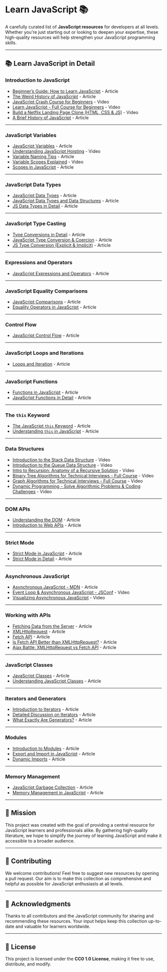 # **Learn JavaScript 📚**

A carefully curated list of **JavaScript resources** for developers at all levels. Whether you're just starting out or looking to deepen your expertise, these high-quality resources will help strengthen your JavaScript programming skills.

---

## **📚 Learn JavaScript in Detail**

### **Introduction to JavaScript**

- [Beginner’s Guide: How to Learn JavaScript](https://www.freecodecamp.org/news/how-to-learn-javascript-effectively/) - Article  
- [The Weird History of JavaScript](https://dev.to/codediodeio/the-weird-history-of-javascript-2bnb) - Article  
- [JavaScript Crash Course for Beginners](https://www.youtube.com/watch?v=hdI2bqOjy3c&t=2s) - Video  
- [Learn JavaScript - Full Course for Beginners](https://www.youtube.com/watch?v=PkZNo7MFNFg) - Video  
- [Build a Netflix Landing Page Clone (HTML, CSS & JS)](https://www.youtube.com/watch?v=P7t13SGytRk&t=22s) - Video  
- [A Brief History of JavaScript](https://roadmap.sh/guides/history-of-javascript) - Article  

---

### **JavaScript Variables**

- [JavaScript Variables](https://javascript.info/variables) - Article  
- [Understanding JavaScript Hoisting](https://www.youtube.com/watch?v=EvfRXyKa_GI) - Video  
- [Variable Naming Tips](https://www.codeguage.com/courses/js/variables#Tips_for_naming_variables) - Article  
- [Variable Scopes Explained](https://www.youtube.com/watch?v=_E96W6ivHng) - Video  
- [Scopes in JavaScript](https://www.w3schools.com/js/js_scope.asp) - Article  

---

### **JavaScript Data Types**

- [JavaScript Data Types](https://www.codeguage.com/courses/js/data-types) - Article  
- [JavaScript Data Types and Data Structures](https://developer.mozilla.org/en-US/docs/Web/JavaScript/Data_structures) - Article  
- [JS Data Types in Detail](https://javascript.info/types) - Article  

---

### **JavaScript Type Casting**

- [Type Conversions in Detail](https://javascript.info/type-conversions) - Article  
- [JavaScript Type Conversion & Coercion](https://medium.com/@mila.mirovic98/javascript-fundamentals-type-conversion-coercion-8bbba10c9925) - Article  
- [JS Type Conversion (Explicit & Implicit)](https://www.freecodecamp.org/news/coercion-and-type-conversion-in-javascript/) - Article  

---

### **Expressions and Operators**

- [JavaScript Expressions and Operators](https://developer.mozilla.org/en-US/docs/Web/JavaScript/Guide/Expressions_and_operators) - Article  

---

### **JavaScript Equality Comparisons**

- [JavaScript Comparisons](https://www.w3schools.com/js/js_comparisons.asp) - Article  
- [Equality Operators in JavaScript](https://developer.mozilla.org/en-US/docs/Web/JavaScript/Reference/Operators#equality_operators) - Article  

---

### **Control Flow**

- [JavaScript Control Flow](https://developer.mozilla.org/en-US/docs/Glossary/Control_flow) - Article  

---

### **JavaScript Loops and Iterations**

- [Loops and Iteration](https://developer.mozilla.org/en-US/docs/Web/JavaScript/Guide/Loops_and_iteration) - Article  

---

### **JavaScript Functions**

- [Functions in JavaScript](https://developer.mozilla.org/en-US/docs/Web/JavaScript/Guide/Functions) - Article  
- [JavaScript Functions in Detail](https://www.codeguage.com/courses/js/functions-basics) - Article  

---

### **The `this` Keyword**

- [The JavaScript `this` Keyword](https://www.w3schools.com/js/js_this.asp) - Article  
- [Understanding `this` in JavaScript](https://developer.mozilla.org/en-US/docs/Web/JavaScript/Reference/Operators/this) - Article  

---

### **Data Structures**

- [Introduction to the Stack Data Structure](https://www.youtube.com/watch?v=4F-BnR2XwqU) - Video  
- [Introduction to the Queue Data Structure](https://www.youtube.com/watch?v=GRA_3Ppl2ZI) - Video  
- [Intro to Recursion: Anatomy of a Recursive Solution](https://www.youtube.com/watch?v=yBWlPte6FhA) - Video  
- [Binary Tree Algorithms for Technical Interviews - Full Course](https://www.youtube.com/watch?v=fAAZixBzIAI) - Video  
- [Graph Algorithms for Technical Interviews - Full Course](https://www.youtube.com/watch?v=tWVWeAqZ0WU) - Video  
- [Dynamic Programming - Solve Algorithmic Problems & Coding Challenges](https://www.youtube.com/watch?v=oBt53YbR9Kk) - Video  

---

### **DOM APIs**

- [Understanding the DOM](https://developer.mozilla.org/en-US/docs/Web/API/Document_Object_Model) - Article  
- [Introduction to Web APIs](https://www.w3schools.com/js/js_api_intro.asp) - Article  

---

### **Strict Mode**

- [Strict Mode in JavaScript](https://javascript.info/strict-mode) - Article  
- [Strict Mode in Detail](https://developer.mozilla.org/en-US/docs/Web/JavaScript/Reference/Strict_mode) - Article  

---

### **Asynchronous JavaScript**

- [Asynchronous JavaScript - MDN](https://developer.mozilla.org/en-US/docs/Learn/JavaScript/Asynchronous/Introducing) - Article  
- [Event Loop & Asynchronous JavaScript - JSConf](https://www.youtube.com/watch?v=8aGhZQkoFbQ) - Video  
- [Visualizing Asynchronous JavaScript](https://www.youtube.com/watch?v=eiC58R16hb8) - Video  

---

### **Working with APIs**

- [Fetching Data from the Server](https://developer.mozilla.org/en-US/docs/Learn/JavaScript/Client-side_web_APIs/Fetching_data) - Article  
- [XMLHttpRequest](https://developer.mozilla.org/en-US/docs/Web/API/XMLHttpRequest) - Article  
- [Fetch API](https://developer.mozilla.org/en-US/docs/Web/API/Fetch_API) - Article  
- [Is Fetch API Better than XMLHttpRequest?](https://medium.com/beginners-guide-to-mobile-web-development/the-fetch-api-2c962591f5c) - Article  
- [Ajax Battle: XMLHttpRequest vs Fetch API](https://blog.openreplay.com/ajax-battle-xmlhttprequest-vs-fetch/) - Article  

---

### **JavaScript Classes**

- [JavaScript Classes](https://javascript.info/classes) - Article  
- [Understanding JavaScript Classes](https://developer.mozilla.org/en-US/docs/Web/JavaScript/Reference/Classes) - Article  

---

### **Iterators and Generators**

- [Introduction to Iterators](https://www.codeguage.com/courses/advanced-js/iteration-introduction) - Article  
- [Detailed Discussion on Iterators](https://www.codeguage.com/courses/advanced-js/iteration-iterators) - Article  
- [What Exactly Are Generators?](https://www.codeguage.com/courses/advanced-js/iteration-generators) - Article  

---

### **Modules**

- [Introduction to Modules](https://javascript.info/modules-intro) - Article  
- [Export and Import in JavaScript](https://javascript.info/import-export) - Article  
- [Dynamic Imports](https://javascript.info/modules-dynamic-imports) - Article  

---

### **Memory Management**

- [JavaScript Garbage Collection](https://javascript.info/garbage-collection) - Article  
- [Memory Management in JavaScript](https://developer.mozilla.org/en-US/docs/Web/JavaScript/Memory_management) - Article  

---

## **🎯 Mission**

This project was created with the goal of providing a central resource for JavaScript learners and professionals alike. By gathering high-quality literature, we hope to simplify the journey of learning JavaScript and make it accessible to a broader audience.

---

## **🤝 Contributing**

We welcome contributions! Feel free to suggest new resources by opening a pull request. Our aim is to make this collection as comprehensive and helpful as possible for JavaScript enthusiasts at all levels.

---

## **🙏 Acknowledgments**

Thanks to all contributors and the JavaScript community for sharing and recommending these resources. Your input helps keep this collection up-to-date and valuable for learners worldwide.

---

## **📜 License**

This project is licensed under the **CC0 1.0 License**, making it free to use, distribute, and modify.
